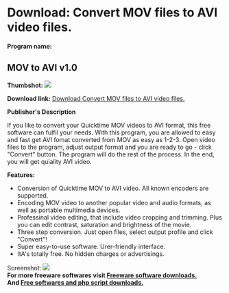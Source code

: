 # Download: Convert MOV files to AVI video files.

**Program name:**

## MOV to AVI v1.0

  
**Thumbshot:** ![](http://www.freewarefiles.com/screenshot/mov2avi_md.jpg)   
  
**Download link:** [Download Convert MOV files to AVI video files.](http://freesoftwares.boysofts.com/MOV-to-AVI_program_73617.html)  
  


**Publisher's Description**  
  


If you like to convert your Quicktime MOV videos to AVI format, this free software can fulfil your needs. With this program, you are allowed to easy and fast get AVI fomat converted from MOV as easy as 1-2-3. Open video files to the program, adjust output format and you are ready to go - click "Convert" button. The program will do the rest of the process. In the end, you will get quiality AVI video. 

**Features:**

  * Conversion of Quicktime MOV to AVI video. All known encoders are supported. 
  * Encoding MOV video to another popular video and audio formats, as well as portable multimedia devices. 
  * Professinal video editing, that include video cropping and trimming. Plus you can edit contrast, saturation and brightness of the movie. 
  * Three step conversion. Just open files, select output profile and click "Convert"! 
  * Super easy-to-use software. Urer-friendly interface. 
  * ItA's totally free. No hidden charges or advertisings. 

  
  
Screenshot: ![](http://www.freewarefiles.com/screenshot/mov2avi.jpg)   
**For more freeware softwares visit [Freeware software downloads.](http://freesoftwares.boysofts.com/)**   
**And [Free softwares and php script downloads.](http://www.boysofts.com/)**
